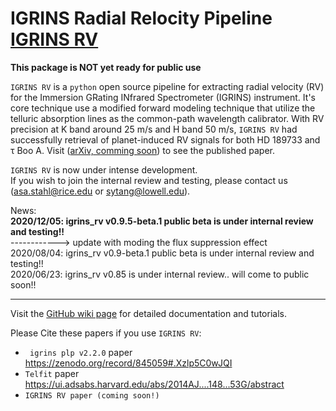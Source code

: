 # IGRINS Radial Relocity Pipeline [IGRINS RV](https://github.com/shihyuntang/igrins_rv)

**This package is NOT yet ready for public use**

``IGRINS RV`` is a ``python`` open source pipeline for extracting radial velocity (RV) for the Immersion GRating INfrared Spectrometer (IGRINS) instrument. It's core technique use a modified forward modeling technique that utilize the telluric absorption lines as the common-path wavelength calibrator. With RV precision at K band around 25 m/s and H band 50 m/s, ``IGRINS RV`` had successfully retrieval of planet-induced RV signals for both HD 189733 and &tau; Boo A. Visit ([arXiv, comming soon]()) to see the published paper.

``IGRINS RV`` is now under intense development. \
If you wish to join the internal review and testing, please contact us (asa.stahl@rice.edu or sytang@lowell.edu).

News:\
**2020/12/05: igrins_rv v0.9.5-beta.1 public beta is under internal review and testing!!**\
------------>  update with moding the flux suppression effect\
2020/08/04: igrins_rv v0.9-beta.1 public beta is under internal review and testing!!\
2020/06/23: igrins_rv v0.85 is under internal review.. will come to public soon!!

***
Visit the [GitHub wiki page](https://github.com/shihyuntang/igrins_rv/wiki) for detailed documentation and tutorials.

Please Cite these papers if you use ``IGRINS RV``:
* `` igrins plp v2.2.0`` paper https://zenodo.org/record/845059#.Xzlp5C0wJQI
* ``Telfit`` paper https://ui.adsabs.harvard.edu/abs/2014AJ....148...53G/abstract
* ``IGRINS RV paper (coming soon!)``
